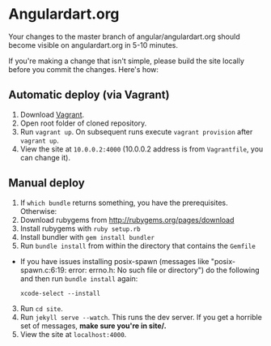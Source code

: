 # Angulardart.org

Your changes to the master branch of angular/angulardart.org should become
visible on angulardart.org in 5-10 minutes.

If you're making a change that isn't simple, please build the site locally
before you commit the changes. 
Here's how:

## Automatic deploy (via Vagrant)

1. Download [Vagrant](https://www.vagrantup.com/downloads.html).
2. Open root folder of cloned repository.
3. Run `vagrant up`. On subsequent runs execute `vagrant provision` after `vagrant up`.
4. View the site at `10.0.0.2:4000` (10.0.0.2 address is from `Vagrantfile`, you can change it).

## Manual deploy

1. If `which bundle` returns something, you have the prerequisites. Otherwise:
  1. Download rubygems from http://rubygems.org/pages/download
  2. Install rubygems with `ruby setup.rb`
  3. Install bundler with `gem install bundler`
2. Run `bundle install` from within the directory that contains the `Gemfile`
  * If you have issues installing posix-spawn
    (messages like "posix-spawn.c:6:19: error: errno.h: No such file or directory")
    do the following and then run `bundle install` again:

    `xcode-select --install`
3. Run `cd site`.
4. Run `jekyll serve --watch`. This runs the dev server.
   If you get a horrible set of messages, **make sure you're in site/.**
5. View the site at `localhost:4000`.
